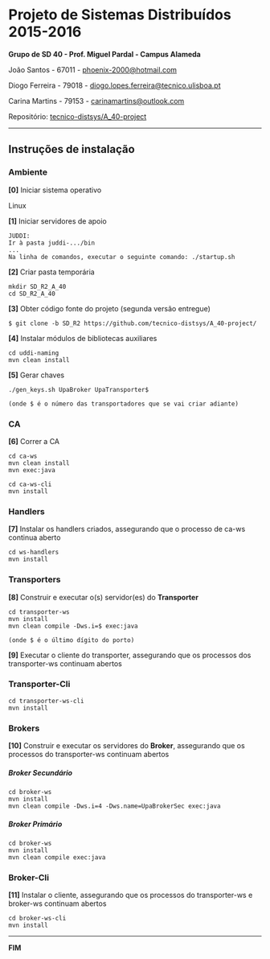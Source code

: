 # Projeto de Sistemas Distribuídos 2015-2016 #

**Grupo de SD 40 - Prof. Miguel Pardal - Campus Alameda**

João Santos - 67011 - phoenix-2000@hotmail.com

Diogo Ferreira - 79018 - diogo.lopes.ferreira@tecnico.ulisboa.pt

Carina Martins - 79153 - carinamartins@outlook.com


Repositório:
[tecnico-distsys/A_40-project](https://github.com/tecnico-distsys/A_40-project/)

-------------------------------------------------------------------------------

## Instruções de instalação 


### Ambiente

**[0]** Iniciar sistema operativo

Linux


**[1]** Iniciar servidores de apoio
```
JUDDI:
Ir à pasta juddi-.../bin
...
Na linha de comandos, executar o seguinte comando: ./startup.sh
```

**[2]** Criar pasta temporária

```
mkdir SD_R2_A_40
cd SD_R2_A_40
```


**[3]** Obter código fonte do projeto (segunda versão entregue)

```
$ git clone -b SD_R2 https://github.com/tecnico-distsys/A_40-project/
```



**[4]** Instalar módulos de bibliotecas auxiliares

```
cd uddi-naming
mvn clean install
```

**[5]** Gerar chaves

```
./gen_keys.sh UpaBroker UpaTransporter$

(onde $ é o número das transportadores que se vai criar adiante)
```

### CA

**[6]** Correr a CA

```
cd ca-ws
mvn clean install
mvn exec:java
```


```
cd ca-ws-cli
mvn install
```

### Handlers

**[7]** Instalar os handlers criados, assegurando que o processo de ca-ws continua aberto


```
cd ws-handlers
mvn install
```

### Transporters

**[8]** Construir e executar o(s) servidor(es) do **Transporter**


```
cd transporter-ws
mvn install
mvn clean compile -Dws.i=$ exec:java

(onde $ é o último dígito do porto)
```


**[9]** Executar o cliente do transporter, assegurando que os processos dos transporter-ws continuam abertos

### Transporter-Cli

```
cd transporter-ws-cli
mvn install
```

### Brokers

**[10]** Construir e executar os servidores do **Broker**, assegurando que os processos do transporter-ws continuam abertos

##### Broker Secundário

```
cd broker-ws
mvn install
mvn clean compile -Dws.i=4 -Dws.name=UpaBrokerSec exec:java
```

##### Broker Primário

```
cd broker-ws
mvn install
mvn clean compile exec:java
```

### Broker-Cli

**[11]** Instalar o cliente, assegurando que os processos do transporter-ws e broker-ws continuam abertos

```
cd broker-ws-cli
mvn install
```


-------------------------------------------------------------------------------
**FIM**
